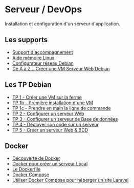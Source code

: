 # Serveur / DevOps

Installation et configuration d'un serveur d'application.

<SlidesDeck src="serveur" />

## Les supports

- [Support d'accompagnement](/tp/devops/serveur/support.md)
- [Aide mémoire Linux](/cheatsheets/serveur/linux-debian-based.md)
- [Configurateur réseau Debian](/cheatsheets/serveur/debian-reseau.md)
- [De A à Z… Créer une VM Serveur Web Debian](/cheatsheets/serveur/debian-web.md)

## Les TP Debian

- [TP 1 - Créer une VM sur la ferme](/tp/devops/serveur/tp1.md)
- [TP 1b - Première installation d'une VM](/tp/devops/serveur/tp1b.md)
- [TP 1c - Prendre en main la ligne de commande](/tp/devops/serveur/tp1c.md)
- [TP 2 - Configurer un serveur Web](/tp/devops/serveur/tp2.md)
- [TP 3 - Configurer un serveur de Base de données](/tp/devops/serveur/tp3.md)
- [TP 4 - Déployer son code sur un serveur](/tp/devops/serveur/tp4.md)
- [TP 5 - Créer un serveur Web & BDD](/tp/devops/serveur/tp5.md)

## Docker

- [Découverte de Docker](/tp/docker/introduction.md)
- [Docker pour créer un serveur Local](/tp/docker/creer_server_local.md)
- [Le Dockerfile](/tp/docker/dockerfile.md)
- [Docker Compose](/tp/docker/docker_compose.md)
- [Utiliser Docker Compose pour héberger un site Laravel](/tp/ops/deployer-laravel-docker.md)
